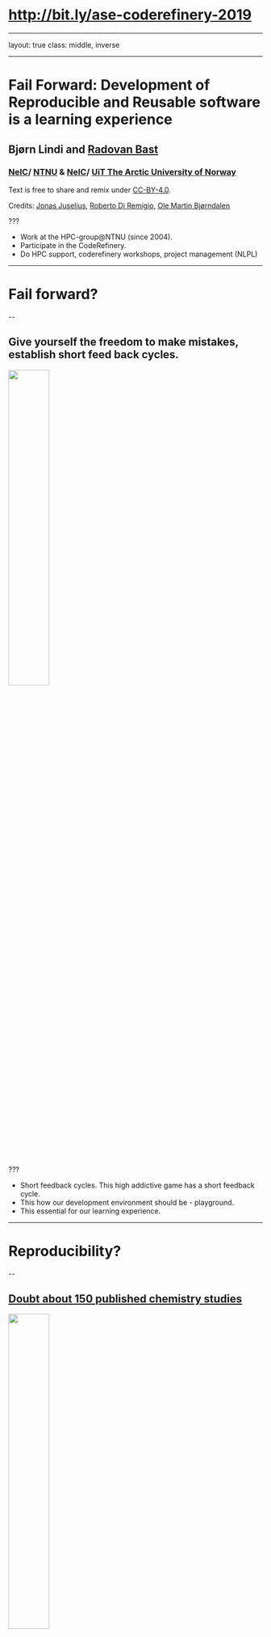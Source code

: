 # http://bit.ly/ase-coderefinery-2019
---
layout: true
class: middle, inverse


---

# Fail Forward: Development of Reproducible and Reusable software is a learning experience

## Bjørn Lindi and [Radovan Bast](http://bast.fr)

### [NeIC](https://neic.nordforsk.org)/ [NTNU](https://www.ntnu.no) & [NeIC](https://neic.nordforsk.org)/ [UiT The Arctic University of Norway](https://uit.no)

Text is free to share and remix under [CC-BY-4.0](https://creativecommons.org/licenses/by/4.0/).


Credits: [Jonas Juselius](https://github.com/juselius),
[Roberto Di Remigio](http://totaltrash.xyz),
[Ole Martin Bjørndalen](https://github.com/olemb)

???
- Work at the HPC-group@NTNU (since 2004).
- Participate in the CodeRefinery.
- Do HPC support, coderefinery workshops, project management (NLPL)
---
# Fail forward?

--
## Give yourself the freedom to make mistakes, establish short feed back cycles.
<img src="img/brio-34000-labyrint-i-tre-1.jpg" style="width: 40%;" />

???
- Short feedback cycles. This high addictive game has a short feedback
  cycle. 
- This how our development environment should be - playground.
- This essential for our learning experience.

---
# Reproducibility?
--

## [Doubt about 150 published chemistry studies](https://arstechnica.com/information-technology/2019/10/chemists-discover-cross-platform-python-scripts-not-so-cross-platform/)
<img src="img/arts-technica-python-error.png" style="width: 40%;" />

???
- What is the state software you wrote 6 years ago or more?
- ...reproducibility can be needed on any rainy monday, support example:
- "It work a month a go. Something has changed! I don't think I have large-file-support
- 4-6 weeks to sort out what the problem really was. 

---
# Reusable?
--
<img src="img/tumble-weed.jpg" style="width: 40%;" />
## The bush versus the tree
<img src="img/oak-tree-long-life.jpg" style="width: 40%;" />

???

- Witness development cycles like a bush not as a three.
- Cycle-time is close a PhD-thesis.
- Loss of a very precious resource - time
- Someone comes after us - could be our future self!

---

# Write tests first!

???
- We need testable code! (We = you, me, the world)
- Tests are specification; they define behavior.
- You are trained to work like this:
  - as a scientist you make a hypothesis.
  - next you need verify it, which often takes a little more effort than expected.


--

.. but I know what I am doing, why should I write tests first?

???
- You are starting from an outside-in perspective. How will this be
  used?
- Write just enough tests to specify the behaviors you're building and
   only write code to make failing test pass.

---

# What you "know" is a mix of...

* True knowledge
* A set of assumptions 
  
???
 - Which of your believes are wrong?
--

## Some of the assumptions are wrong.
A test written first can reveal this.

???
- Since you have to think thoroughly about have to write a test testing a  new behavior, already the thought process may reveal wrong assumptions.
---
# Implementing a feedback cycle
* By writing tests first you implement a feedback cycle. 
* Writing tests specifying behavior, you create a active environment which relates to your code.
* If behavior is broken, it shows up immediately.

???
- Tests are the holes in the Brio labyrinth.
- Your stating a hypothesis - next you prove it is right.

---
# Test-first development
* It is a design methodology
* "It helps developers build high quality code by forcing them to write
  testable code and by concretizing requirements" --David Scott
  Bernstein [1]

???
We are not talking QA here...
- Emphasize testing behavior - not edge cases.
- Thinking about QA-cases is a separate task.
- TDD is  ping-pong between the outside-in view, where you write the
  test, and the inside-out view, where write code meeting the
  requirement the test represents.
- You are used to making hypothesis as a part of your scientific
  training. This is nothing new.
- Once the test passes, the tests serves as confirmation of behavior. If
  the tests breaks, some intend behavior is absent.
  
---

# Learn Test-Driven Development

<img src="img/red_green_refactor.png" style="width: 40%;" />

???

1. Write a test. Think about how you would like the operation in your
   mind to appear in your code. You are writing a story. Invent the
   interface you wish you had. Include all of the elements in the story
   that you imagine will be necessary to calculate the right answers.
--Kent Beck, TDD by Example

---
# Starting on red.

* Focus on one test at a time, and implement the new behavior step by
  step - with short feedback cycles.
* Name the test properly - it is the test of a new
  behavior/feature.
  
???
"Take great care with naming. The small investment of deriving highly
descriptive test names pays well over time, as tests are read and reread
by others who must maintain the code. Crafting a good test name will
also help you, the test writer, better understand the intent of what
you're about to build.

You'll be writing a number of tests for each behavior in the system.
Think about the set of test names as a concordance that quickly provides
a developer with a concise summary of that behavior. The easier the test
names are to digest, the more quickly you and other developers will find
what you seek."
--Jeff Langr, Modern C++ Programming with Test-Driven Development

---
# Getting to green.

* We only write as much code as needed to pass the test. If implies copy
  code, we copy code. If mean using constants, we use constants. 
  
* First we solve "that works" part of the problem. Then we solve the
  "clean code" part(that is part of the next step - refactoring). Divide et imperia.
  
???

"Make it run. Quickly getting that bar to green dominates everything
else. If a clean, simple solution is obvious, then type it in. If the
clean, simple solution is obvious but it will take you a minute, then
make a note of it and get back to the main problem, which is getting
the bar green in seconds. This shift in aesthetics is hard for some
 experienced software engineers. Quick green excuses all sins. But
only for a moment."
--Kent Beck, TDD by Example

---
## Refactor - incorporate the learning experience from satisfying the test 
* To get passed the test, you did some sins. Now you make it right.
* Get rid of duplication.
* Let the code express your learning from the outside-in/inside out
  ping-pong.
* Make the code readable and understandable. 
* Tidy up and make the code CLEAN.

???

Refactoring is defined by Martin Fowler as a:
- disciplined technique for restructuring an existing body of code,
  altering is internal structure without changing its external behavior. 
  
"Make it right. Now that the system is behaving, put the sinful ways
   of the recent past behind you. Step back onto the straight and narrow
   path of software righteousness. Remove the duplication that you have
   introduced , and get to green quickly."
-- Kent Beck, TDD by Example
   
---
# Start over again, add new functionality

<img src="img/red_green_refactor.png" style="width: 40%;" />

???
- You are incrementally verifying and building new behavior in this way
- You are establishing a development path with feedback.
- You also train/exercise the ability to vary the "step size".
- Being able to vary the step size is valuable when things become brittle
 (your on thin ice.)
 
---
# What is CLEAN code?

--

* It is Cohesive.
* It is Loosely coupled.
* It is Encapsulated.
* It is Assertive.
* It is Non-redundant

This is taken from [1].

???
* Cohesive code reduce side effects
* Loosely coupled code is easier to test
* Encapsulated code is easier to extend
* Assertive code makes software more modular
* Non-redundant code reduces maintenance issues

---
# Quality Code is Cohesive
* In software development cohesive means entities should have a single
  responsibility.

<img src="img/RC_Series_Filter.png" style="width: 40%;" />

???
- The RC-circuit is not cohesive, but the Resistor is, and so is the
  Capacitor.
- By combining these two cohesive components, we get our preferred
  filter. The more complex functionality is achieved with composition.

---
# Quality Code is Loosely Coupled
* "Code that is loosely coupled indirectly depends on the code it uses
  so it is easier to isolate, verify, reuse and extend." [1]
  
<img src="img/knit_vs_lego.jpg" style="width: 100%;"/>

.cite[Slide taken from [Complexity in software development by Jonas Juselius](https://github.com/scisoft/complexity)]

???
- Knitwear is not loosely coupled.
- The power distribution to this room/floor is probably decoupled from
  the power distribution to another of the build. At some point they are
  depending upon the same source, but you can work on the distribution
  on this floor, without causing problems on another floor(,presumably).
---

# Quality Code is Encapsulated.

* Encapsulated code hide implementation details from the rest of the
  world.
* You separate what something does from how it is done, which gives you
  freedom to change how later on.
  
???
- Outside-In Programming vs Inside-Out Programming

---

# Quality Code is Assertive

* The opposite is inquisitive: *Don't be so inquisitive. It's none of
  your business.*
* Software objects should not be inquisitive; they should be
  authoritative, in charge  of them self.

???
- Martin Fowler (Refactoring: Improving Design of Existing Code, refers
  to "feature envy" or "inappropriate intimacy". This code smells
  related to lack of assertiveness.
- Behavior end up in wrong places - multiple object must remain in sync
  to achieve the correct results.

--- 

# Quality Code is Nonredundant
* Don't repeat your self (DRY)

???

---
## That was a nice acronym - CLEAN - So what?

---
## Increase Quality today to increase Velocity to tomorrow.

<img src="img/development-speed.svg" style="width: 80%;"/>


???
- The CLEAN properties are all different sides of the same gem. Focus on
one and the others follow along.
- Cohesive code reduces side effects
- Loosely coupled code easier to test
- Encapsulated code is easier to extend
- Assertive code make software more modular
- Nonredundant code reduces maintenance issues.

---
# Version Control System

<img src="img/git.jpg" style="width: 40%;" />

???

- If tests are the holes in the Brio, VCS is the
  supporting frames, allowing you to start from whole 19 or 32. 
- Using a VCS underpins everything.
- Know your VCS well, assuming it is git, understand:
  - branching and merging
  - reset
  - rewriting history (reordering, squashing, splitting)
  - workflows
---
# Central repository/ project place

<img src="img/gitgithub.png" style="width: 40%;" />

???
- Also now your project place well, what it offers of project boards,
  web pages etc.
- How to do code review.
  
  
---
## "...packages has grown rather organically..."

???
- This is cut from Paul's email sent to CodeRefinery.
- My interpretation is that the size, complexity of the ASE code base is starting to be felt
  ( somewhere on the previous red-line, but you want to be on the blue)
-  At some point some of you will work with the "old stuff" - your
   legacy code - or parts of your common code base which hard to work
   with (fix,enhance and so on).
--

* You are using a version control system like git.
* You have some experience with at least one aspect of CLEAN code.
* You have developed a sense of how to test and develop code incrementally (TDD)

--

## This is necessary experience to be able to work with Legacy Code.

???
- We (all of us) need to work with/ clean up Legacy Code
- Having experience with CLEAN code and knowing how to change "things"
  incrementally with TDD will be valuable assets. Because you will need to go
  forward with the changes you
  need to apply, but you will be able to vary the size of the increment.

---
# Other feedback cycles you should establish:

???
- Feedback cycle = opportunity for learning
-- 
* Pair programming
* Code-review

---
# Pair programming and Test Driven Development
"TDD supported with pair programming is a natural fit. Learning TDD is
made dramatically easier with a support system in place. Developers are
more likely to revert to old, non-TDD habits without a bit of peer
pressure from their teammates. Sitting with an experienced TDDer can be
more than half the time need to ingrain the habit of TDD. Swapping pairs
can help ensure that tests are written first and with care."

???

How to balance pair programming?
"But a team full of siloed developers, with little review and no shared
knowledge, will create paint that will only continue to increase over
time.
---
## Code Review
---
## Automate testing and checking of code coverage
* Use a Continuous Integration service like Travis for automatic
  testing.
* Use a coverage service like Coveralls to verify coverage
  automatically.
  
<img src="img/travis-ci.png" style="width: 40%;"/>

???
- https://travis-ci.org/
- https://coveralls.io/

---
## Licensing
* Think about how you would like your software to be used and cited.
* Don't lock yourself out from using it later.

* [David Heinemeier Hansson about MIT License, Open Source
...](https://m.signalvnoise.com/open-source-beyond-the-market/)

???
- The MIT Open Source License is pretty good - keeps most doors open.
---
# References
- [1] Beyond Legacy Code - Nine practices to extend the life (and value of) of Your Software , by David Scott Bernstein
- [2] Test Driven Development: By Example, by Kent Beck
- [3] Modern C++ Programming with Test-Driven Development, by Jeff Langr
- [4] Pro Git, by Scott Chacon and Ben Straub
- [5] tmux 2 productive mouse-free development by Brian Hogan, The Pragmatic Programmers / Chapter 5 pair programming with tmux
-  CodeRefinery workshops: https://coderefinery.org/workshops

???
 CodeRefinery Workshops in Stockholm and Copenhagen early next year. If
 someone at DTU could be local contact, that would be very welcome.
